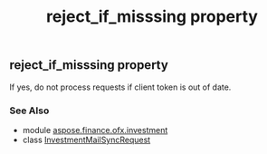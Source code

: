 ﻿---
title: reject_if_misssing property
second_title: Aspose.Finance for Python via .NET API References
description: 
type: docs
weight: 80
url: /python-net/aspose.finance.ofx.investment/investmentmailsyncrequest/reject_if_misssing/
is_root: false
---

## reject_if_misssing property


If yes, do not process requests if client token is out of date.

### See Also
* module [aspose.finance.ofx.investment](../../)
* class [InvestmentMailSyncRequest](/finance/python-net/aspose.finance.ofx.investment/investmentmailsyncrequest)

